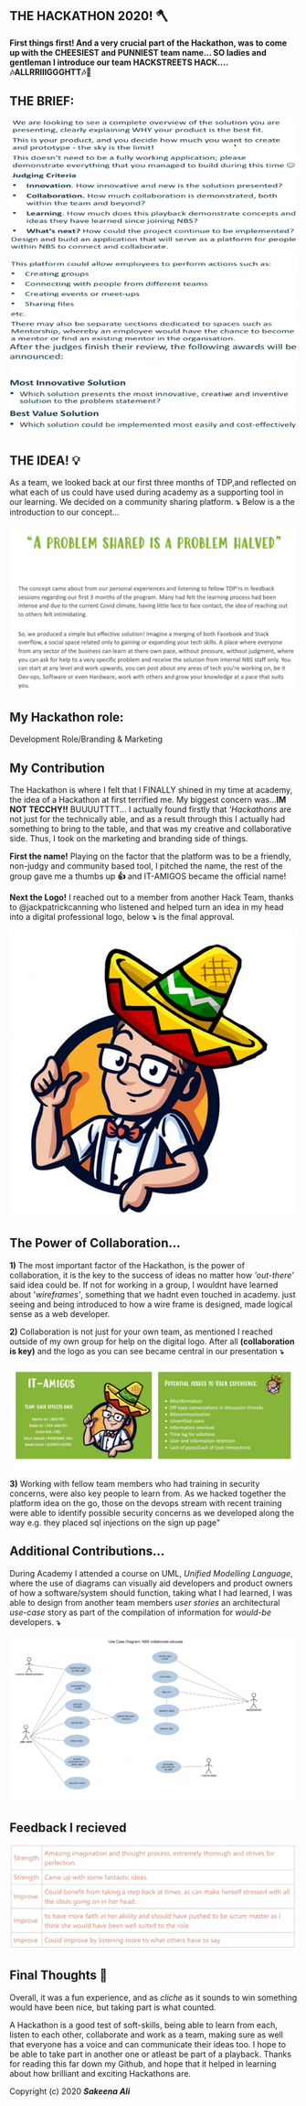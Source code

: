 ## THE HACKATHON 2020! 🪓

**First things first! And a very crucial part of the Hackathon, was to come up with the CHEESIEST and PUNNIEST team name... SO ladies and gentleman I introduce our team HACKSTREETS HACK.... 🎶ALLRRIIIGGGHTT🎶🎵**

## THE BRIEF: 
![Apps run](/IMAGES/brief.png)

## THE IDEA! **💡**
As a team, we looked back at our first three months of TDP,and reflected on what each of us could have used during academy as a supporting tool in our learning. We decided on a community sharing platform. **⤵️** Below is a the introduction to our concept...

![Apps run](/IMAGES/intro.png)

## My Hackathon role:
Development Role/Branding & Marketing

## My Contribution
The Hackathon is where I felt that I FINALLY shined in my time at academy, the idea of a Hackathon at first terrified me. My biggest concern was...**IM NOT TECCHY!!** BUUUUTTTT... I actually found firstly that *'Hackathons* are not just for the technically able, and as a result through this I actually had something to bring to the table, and that was my creative and collaborative side. Thus, I took on the marketing and branding side of things. 

**First the name!** Playing on the factor that the platform was to be a friendly, non-judgy and community based tool, I pitched the name, the rest of the group gave me a thumbs up **👍** and IT-AMIGOS became the official name! 

**Next the Logo!** 
I reached out to a member from another Hack Team, thanks to @jackpatrickcanning who listened and helped turn an idea in my head into a digital professional logo, below **⤵️** is the final approval. 
 
 ![Apps run](/IMAGES/amigo.jpg)

## The Power of Collaboration...

**1)** The most important factor of the Hackathon, is the power of collaboration, it is the key to the success of ideas no matter how *'out-there'* said idea could be. If not for working in a group, I wouldnt have learned about '*wireframes'*, something that we hadnt even touched in academy. just seeing and being introduced to how a wire frame is designed, made logical sense as a web developer.

**2)** Collaboration is not just for your own team, as mentioned I reached outside of my own group for help on the digital logo. After all **(collaboration is key)** and the logo as you can see became central in our presentation **⤵️**

![Apps run](/IMAGES/title.png)

**3)** Working with fellow team members who had training in security concerns, were also key people to learn from. As we hacked together the platform idea on the go, those on the devops stream with recent training were able to identify possible security concerns as we developed along the way e.g. they placed sql injections on the sign up page"


## Additional Contributions...
During Academy I attended a course on UML, *Unified Modelling Language*, where the use of diagrams can visually aid developers and product owners of how a software/system should function, taking what I had learned, I was able to design from another team members  *user stories* an architectural *use-case* story as part of the compilation of information for *would-be* developers. **⤵️**

![Apps run](/IMAGES/UML1.png)

## Feedback I recieved

 ![](/IMAGES/HACKATHON%20FEEDBACK.png)


 ## Final Thoughts **💭**
Overall, it was a fun experience, and as *cliche* as it sounds to win something would have been nice, but taking part is what counted. 

A Hackathon is a good test of soft-skills, being able to learn from each, listen to each other, collaborate and work as a team, making sure as well that everyone has a voice and can communicate their ideas too. I hope to be able to take part in another one or atleast be part of a playback. Thanks for reading this far down my Github, and hope that it helped in learning about how brilliant and exciting Hackathons are. 
 
  
Copyright (c) 2020 **_Sakeena Ali_**


